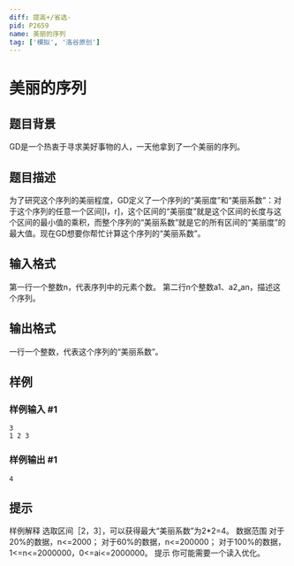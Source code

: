 ```yaml
---
diff: 提高+/省选-
pid: P2659
name: 美丽的序列
tag: ['模拟', '洛谷原创']
---
```

# 美丽的序列
## 题目背景

GD是一个热衷于寻求美好事物的人，一天他拿到了一个美丽的序列。

## 题目描述

为了研究这个序列的美丽程度，GD定义了一个序列的“美丽度”和“美丽系数”：对于这个序列的任意一个区间[l，r]，这个区间的“美丽度”就是这个区间的长度与这个区间的最小值的乘积，而整个序列的“美丽系数”就是它的所有区间的“美丽度”的最大值。现在GD想要你帮忙计算这个序列的“美丽系数”。

## 输入格式

第一行一个整数n，代表序列中的元素个数。 第二行n个整数a1、a2„an，描述这个序列。

## 输出格式

一行一个整数，代表这个序列的“美丽系数”。

## 样例

### 样例输入 #1
```
3 
1 2 3
```
### 样例输出 #1
```
4
```
## 提示

样例解释 选取区间［2，3］，可以获得最大“美丽系数”为2\*2=4。 数据范围 对于20%的数据，n<=2000； 对于60%的数据，n<=200000； 对于100%的数据，1<=n<=2000000，0<=ai<=2000000。 提示 你可能需要一个读入优化。

